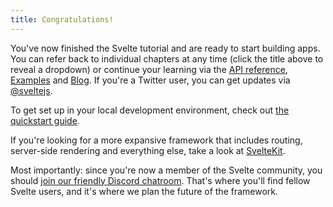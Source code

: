 ```yaml
---
title: Congratulations!
---
```


You've now finished the Svelte tutorial and are ready to start building apps. You can refer back to individual chapters at any time (click the title above to reveal a dropdown) or continue your learning via the [API reference](/docs), [Examples](https://svelte.dev/playground) and [Blog](https://svelte.dev/blog). If you're a Twitter user, you can get updates via [@sveltejs](https://twitter.com/sveltejs).

To get set up in your local development environment, check out [the quickstart guide](/docs/introduction).

If you're looking for a more expansive framework that includes routing, server-side rendering and everything else, take a look at [SvelteKit](https://kit.svelte.dev).

Most importantly: since you're now a member of the Svelte community, you should [join our friendly Discord chatroom](https://svelte.dev/chat). That's where you'll find fellow Svelte users, and it's where we plan the future of the framework.
